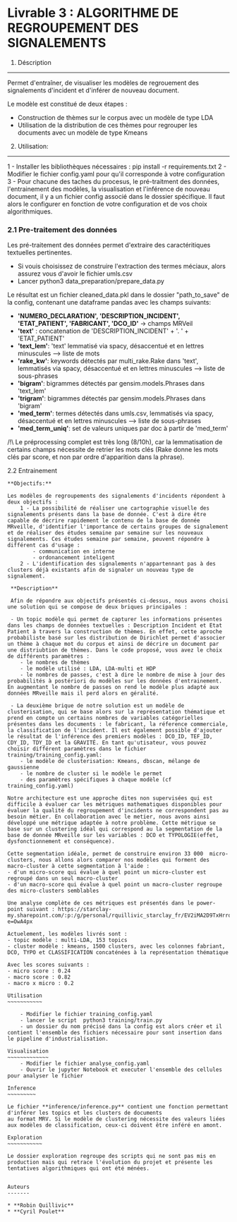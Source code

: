 Livrable 3 : ALGORITHME DE REGROUPEMENT DES SIGNALEMENTS
========================================================

1. Déscription
-----------
Permet d'entraîner, de visualiser les modèles de regrouement des signalements d'incident et d'inférer de nouveau document.

Le modèle est constitué de deux étapes :

- Construction de thèmes sur le corpus avec un modèle de type LDA
- Utilisation de la distribution de ces thèmes pour regrouper les documents avec un modèle de type Kmeans

2. Utilisation:
------------

1 - Installer les bibliothèques nécessaires : pip install -r requirements.txt
2 - Modifier le fichier config.yaml pour qu'il corresponde à votre configuration
3 - Pour chacune des taches du procesus, le pré-traitment des données, l'entrainement des modèles, la visualisation et l'inférence de nouveau document, il y a un fichier config associé dans le dossier spécifique. Il faut alors le configurer en fonction de votre configuration et de vos choix algorithmiques.

### 2.1 Pre-traitement des données


Les pré-traitement des données permet d'extraire des caractéritiques textuelles pertinentes.
- Si vouis choisissez de construire l'extraction des termes méciaux, alors assurez vous d'avoir le fichier umls.csv
- Lancer python3 data_preparation/prepare_data.py

Le résultat est un fichier cleaned_data.pkl dans le dossier "path_to_save" de la config, contenant une dataframe pandas avec les champs suivants:

- **'NUMERO_DECLARATION', 'DESCRIPTION_INCIDENT', 'ETAT_PATIENT', 'FABRICANT', 'DCO_ID'** -> champs MRVeil
- **'text'** : concatenation de 'DESCRIPTION_INCIDENT' + '. ' + 'ETAT_PATIENT'
- **'text_lem'**: 'text' lemmatisé via spacy, désaccentué et en lettres minuscules --> liste de mots
- **'rake_kw'**: keywords détectés par multi_rake.Rake dans 'text', lemmatisés via spacy, désaccentué et en lettres minuscules --> liste de sous-phrases
- **'bigram'**: bigrammes détectés par gensim.models.Phrases dans 'text_lem'
- **'trigram'**: bigrammes détectés par gensim.models.Phrases dans 'bigram'
- **'med_term'**: termes détectés dans umls.csv, lemmatisés via spacy, désaccentué et en lettres minuscules --> liste de sous-phrases
- **'med_term_uniq'**: set de valeurs uniques par doc à partir de 'med_term'

/!\ Le préprocessing complet est très long (8/10h), car la lemmatisation de certains champs nécessite de retrier les mots clés 
(Rake donne les mots clés par score, et non par ordre d'apparition dans la phrase).

2.2 Entrainement
~~~~~~~~~~~~~~~~
**Objectifs:**

Les modèles de regroupements des signalements d'incidents répondent à deux objectifs :
    1 - La possibilité de réaliser une cartographie visuelle des signalements présents dans la base de donnée. C'est à dire être capable de décrire rapidement le contenu de la base de donnée MRveille, d'identifier l'importance de certains groupes de signalement et de réaliser des études semaine par semaine sur les nouveaux signalements. Ces études semaine par semaine, peuvent répondre à différent cas d'usage :
        - communication en interne
        - ordonancement inteligent 
    2 - L'identification des signalements n'appartennant pas à des clusters déjà existants afin de signaler un nouveau type de signalement.
 
 **Description**

 Afin de répondre aux objectifs présentés ci-dessus, nous avons choisi une solution qui se compose de deux briques principales :

 - Un topic modèle qui permet de capturer les informations présentes dans les champs de données textuelles : Description Incident et Etat Patient à travers la construction de thèmes. En effet, cette aproche probabiliste basé sur les distribution de Dirichlet permet d'associer un thème à chaque mot du corpus et ainsi de décrire un document par une distriubtion de thèmes. Dans le code proposé, vous avez le choix de différents paramètres :
    - le nombres de thèmes
    - le modèle utilisé : LDA, LDA-multi et HDP
    - le nombres de passes, c'est à dire le nombre de mise à jour des probabilités à postériori du modèles sur les données d'entrainement. En augmentant le nombre de passes on rend le modèle plus adapté aux données MRveille mais il perd alors en géralité.

 - La deuxième brique de notre solution est un modèle de clusterisation, qui se base alors sur la représentation thématique et prend en compte un certains nombres de variables catégorielles présentes dans les documents : le fabricant, la réference commerciale, la classification de l'incident. Il est également possible d'ajouter le résultat de l'inférence des premiers modèles : DCO_ID, TEF_ID, CDY_ID, TDY_ID et la GRAVITÉ. En tant qu'utisateur, vous pouvez choisir différent paramètres dans le fichier training/training_config.yaml: 
    - le modèle de clusterisation: Kmeans, dbscan, mélange de gaussienne
    - le nombre de cluster si le modèle le permet
    - des paramètres spécifiques à chaque modèle (cf training_config.yaml)

Notre architecture est une approche dites non supervisées qui est difficile à évaluer car les métriques mathematiques disponibles pour évaluer la qualité du regroupement d'incidents ne correspondent pas au besoin métier. En collaboration avec le metier, nous avons ainsi développé une métrique adaptée à notre problème. Cette métrique se base sur un clustering idéal qui correspond au la segmentation de la base de donnée MRveille sur les variables : DCO et TYPOLOGIE(effet, dysfonctionnement et conséquence).

Cette segmentation idéale, permet de construire environ 33 000  micro-clusters, nous allons alors comparer nos modèles qui forment des macro-cluster à cette segmentation à l'aide :
- d'un micro-score qui évalue à quel point un micro-cluster est regroupé dans un seul macro-cluster​
- d'un macro-score qui évalue à quel point un macro-cluster regroupe des micro-clusters semblables​

Une analyse complète de ces métriques est présentés dans le power-point suivant : https://starclay-my.sharepoint.com/:p:/g/personal/rquillivic_starclay_fr/EV2iMA2D9TxHrrouA5wRQp0Bb1PjJByLRqr7ApCBF99T5g?e=OwA4px

Actuelement, les modèles livrés sont : 
- topic modèle : multi-LDA, 153 topics
- cluster modèle : kmeans, 1500 clusters, avec les colonnes fabriant, DCO, TYPO et CLASSIFICATION concaténées à la représentation thématique

Avec les scores suivants :
- micro score : 0.24
- macro score : 0.82
- macro x micro : 0.2

Utilisation
~~~~~~~~~~~

    - Modifier le fichier training_config.yaml
    - lancer le script  python3 training/train.py
    - un dossier du nom précisé dans la config est alors créer et il contient l'ensemble des fichiers nécessaire pour sont insertion dans le pipeline d'industrialisation. 

Visualisation
~~~~~~~~~~~~~
    - Modifier le fichier analyse_config.yaml
    - Ouvrir le jupyter Notebook et executer l'ensemble des cellules pour analyser le fichier

Inference
~~~~~~~~~

Le fichier **inference/inference.py** contient une fonction permettant d'inférer les topics et les clusters de documents
au format MRV. Si le modèle de clustering nécessite des valeurs liées aux modèles de classification, ceux-ci doivent être inféré en amont.

Exploration 
~~~~~~~~~~~

Le dossier exploration regroupe des scripts qui ne sont pas mis en production mais qui retrace l'évolution du projet et présente les tentatives algorithmiques qui ont été ménées.


Auteurs
-------

* **Robin Quillivic**  
* **Cyril Poulet** 


